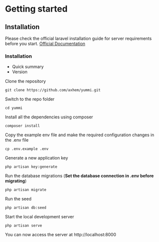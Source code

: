 # Getting started

## Installation

Please check the official laravel installation guide for server requirements before you start. [Official Documentation](https://laravel.com/docs/6.x/installation#installation)

### Installation ###

* Quick summary
* Version



Clone the repository

    git clone https://github.com/axhem/yummi.git

Switch to the repo folder

    cd yummi

Install all the dependencies using composer

    composer install

Copy the example env file and make the required configuration changes in the .env file

    cp .env.example .env

Generate a new application key

    php artisan key:generate



Run the database migrations (**Set the database connection in .env before migrating**)

    php artisan migrate

 Run the seed

    php artisan db:seed
    
Start the local development server

    php artisan serve
    

You can now access the server at http://localhost:8000
